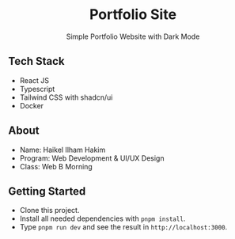 <div align="center">
  <h1>Portfolio Site</h1>
  <p>Simple Portfolio Website with Dark Mode</p>
</div>

## Tech Stack

- React JS
- Typescript
- Tailwind CSS with shadcn/ui
- Docker

## About

- Name: Haikel Ilham Hakim
- Program: Web Development & UI/UX Design
- Class: Web B Morning

## Getting Started

- Clone this project.
- Install all needed dependencies with `pnpm install`.
- Type `pnpm run dev` and see the result in `http://localhost:3000`.
